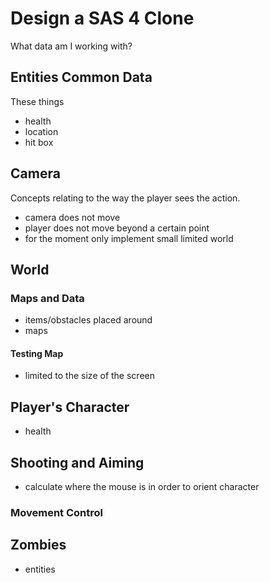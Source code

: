 # Design a SAS 4 Clone

What data am I working with?

## Entities Common Data

These things 

- health
- location
- hit box

## Camera

Concepts relating to the way the player sees the action.

- camera does not move
- player does not move beyond a certain point
- for the moment only implement small limited world

## World

### Maps and Data

- items/obstacles placed around
- maps

#### Testing Map

- limited to the size of the screen

## Player's Character

- health

## Shooting and Aiming

- calculate where the mouse is in order to orient character

### Movement Control

## Zombies

- entities


